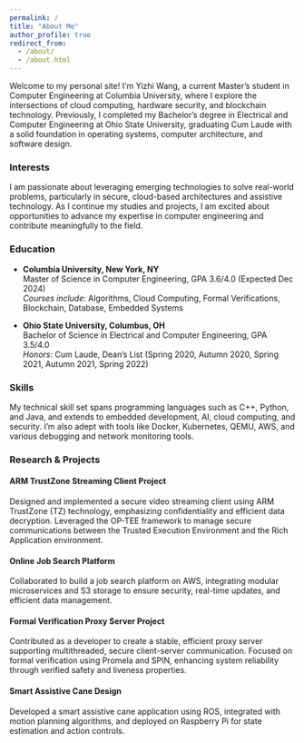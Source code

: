 ```yaml
---
permalink: /
title: "About Me"
author_profile: true
redirect_from: 
  - /about/
  - /about.html
---
```


Welcome to my personal site! I'm Yizhi Wang, a current Master’s student in Computer Engineering at Columbia University, where I explore the intersections of cloud computing, hardware security, and blockchain technology. Previously, I completed my Bachelor’s degree in Electrical and Computer Engineering at Ohio State University, graduating Cum Laude with a solid foundation in operating systems, computer architecture, and software design.

### Interests
I am passionate about leveraging emerging technologies to solve real-world problems, particularly in secure, cloud-based architectures and assistive technology. As I continue my studies and projects, I am excited about opportunities to advance my expertise in computer engineering and contribute meaningfully to the field.


### Education
- **Columbia University, New York, NY**  
  Master of Science in Computer Engineering, GPA 3.6/4.0 (Expected Dec 2024)  
  *Courses include*: Algorithms, Cloud Computing, Formal Verifications, Blockchain, Database, Embedded Systems

- **Ohio State University, Columbus, OH**  
  Bachelor of Science in Electrical and Computer Engineering, GPA 3.5/4.0  
  *Honors*: Cum Laude, Dean’s List (Spring 2020, Autumn 2020, Spring 2021, Autumn 2021, Spring 2022)  

### Skills
My technical skill set spans programming languages such as C++, Python, and Java, and extends to embedded development, AI, cloud computing, and security. I’m also adept with tools like Docker, Kubernetes, QEMU, AWS, and various debugging and network monitoring tools.

### Research & Projects
#### ARM TrustZone Streaming Client Project
Designed and implemented a secure video streaming client using ARM TrustZone (TZ) technology, emphasizing confidentiality and efficient data decryption. Leveraged the OP-TEE framework to manage secure communications between the Trusted Execution Environment and the Rich Application environment.

#### Online Job Search Platform
Collaborated to build a job search platform on AWS, integrating modular microservices and S3 storage to ensure security, real-time updates, and efficient data management.

#### Formal Verification Proxy Server Project
Contributed as a developer to create a stable, efficient proxy server supporting multithreaded, secure client-server communication. Focused on formal verification using Promela and SPIN, enhancing system reliability through verified safety and liveness properties.

#### Smart Assistive Cane Design
Developed a smart assistive cane application using ROS, integrated with motion planning algorithms, and deployed on Raspberry Pi for state estimation and action controls.


